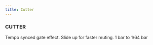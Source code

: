 ```yaml
---
title: Cutter
---
```


### CUTTER
Tempo synced gate effect. Slide up for faster muting. 1 bar to 1/64 bar
